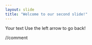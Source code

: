 ```yaml
---
layout: slide
title: "Welcome to our second slide!"
---
```

Your text
Use the left arrow to go back!

//comment
